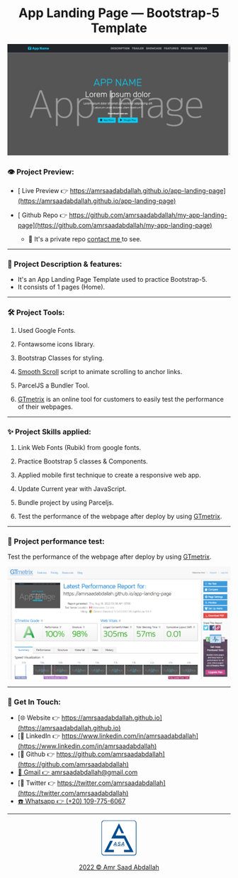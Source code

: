 <h1 align="center">  App Landing Page &mdash; Bootstrap-5 Template  </h1>


<a href="https://amrsaadabdallah.github.io/app-landing-page" target="_blank">
<img src="info/app-landing-page.jpg" alt="app-landing-page Project viewport Image">
</a>


### 👁️ Project Preview:

- [ Live Preview 👉 https://amrsaadabdallah.github.io/app-landing-page](https://amrsaadabdallah.github.io/app-landing-page)


- [ Github Repo 👉 https://github.com/amrsaadabdallah/my-app-landing-page](https://github.com/amrsaadabdallah/my-app-landing-page)
    - 🚩 It's a private repo <a target="_blank" href="mailto:amrsaadabdallah@gmail.com">contact me </a>to see.

---

### 📝 Project Description & features:

- It's an App Landing Page Template used to practice Bootstrap-5.
- It consists of 1 pages (Home).

---

### 🛠️ Project Tools:

1. Used Google Fonts.

1. Fontawsome icons library.

1. Bootstrap Classes for styling.

1. [Smooth Scroll](http://github.com/cferdinandi/smooth-scroll) script to animate scrolling to anchor links.

1. ParcelJS a Bundler Tool.

1. [GTmetrix](https://gtmetrix.com/) is an online tool for customers to easily test the performance of their webpages.

---

### :sparkles: Project Skills applied:

1. Link Web Fonts (Rubik) from google fonts.

1. Practice Bootstrap 5 classes & Components.

1. Applied mobile first technique to create a responsive web app.

1. Update Current year with JavaScript.

1. Bundle project by using Parceljs.

1. Test the performance of the webpage after deploy by using [GTmetrix](https://gtmetrix.com/).

---

### 🧪 Project performance test:

Test the performance of the webpage after deploy by using [GTmetrix](https://gtmetrix.com/).

![Project Performane result](./info/app-landing-page-performance.png)

---

### 👋 Get In Touch:

- [🌐 Website 👉 https://amrsaadabdallah.github.io](https://amrsaadabdallah.github.io)
- [👔 LinkedIn 👉 https://www.linkedin.com/in/amrsaadabdallah](https://www.linkedin.com/in/amrsaadabdallah)
- [🌟 Github 👉 https://github.com/amrsaadabdallah](https://github.com/amrsaadabdallah)
- [📧 Gmail 👉 amrsaadabdallah@gmail.com](mailto:amrsaadabdallah@gmail.com)
- [🐤 Twitter 👉 https://twitter.com/amrsaadabdallah](https://twitter.com/amrsaadabdallah)
- [:phone: Whatsapp 👉 (+20) 109-775-6067](https://api.whatsapp.com/send/?phone=%2B2001097756067&text&type=phone_number&app_absent=0)

---

<div align="center">
<a target="_blank" href="https://amrsaadabdallah.github.io">
<img  src="./info/asa-logo.svg" alt="asa logo" width="80px">
<p style="margin-bottom:0"> 2022 &copy; Amr Saad Abdallah </p>
</a>
</div>
